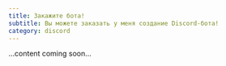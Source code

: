 ```yaml
---
title: Закажите бота!
subtitle: Вы можете заказать у меня создание Discord-бота!
category: discord
---
```


...content coming soon...